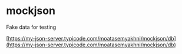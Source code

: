 # mockjson
Fake data for testing

[https://my-json-server.typicode.com/moatasemyakhni/mockjson/db](https://my-json-server.typicode.com/moatasemyakhni/mockjson/db)
